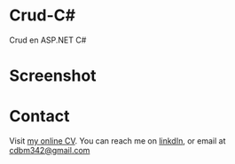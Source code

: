 # Crud-C#
Crud en ASP.NET C# 
# Screenshot
# Contact
Visit [my online CV](https://carlosbrito28.github.io).
You can reach me on [linkdIn](https://www.linkedin.com/in/carlos-brito-moya-6420a0219/), or email at cdbm342@gmail.com
